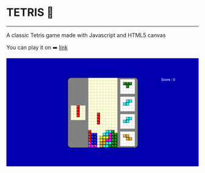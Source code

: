 # TETRIS :space_invader:
---
 A classic Tetris game made with Javascript and HTML5 canvas

You can play it on :arrow_right: [link](https://rhythmdeolus.github.io/Tetris/)

![Screenshot 1](./screenshots/Screenshot%20(319).png)